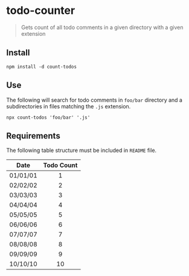 # todo-counter
> Gets count of all todo comments in a given directory with a given extension


## Install

    npm install -d count-todos


## Use
The following will search for todo comments in `foo/bar` directory and a subdirectories in files matching the `.js` extension.

    npx count-todos 'foo/bar' '.js'


## Requirements
The following table structure must be included in `README` file.

| Date | Todo Count |
| :---:| :---:|
|<date>01/01/01|<todoCounter>1|
|<date>02/02/02|<todoCounter>2|
|<date>03/03/03|<todoCounter>3|
|<date>04/04/04|<todoCounter>4|
|<date>05/05/05|<todoCounter>5|
|<date>06/06/06|<todoCounter>6|
|<date>07/07/07|<todoCounter>7|
|<date>08/08/08|<todoCounter>8|
|<date>09/09/09|<todoCounter>9|
|<date>10/10/10|<todoCounter>10|